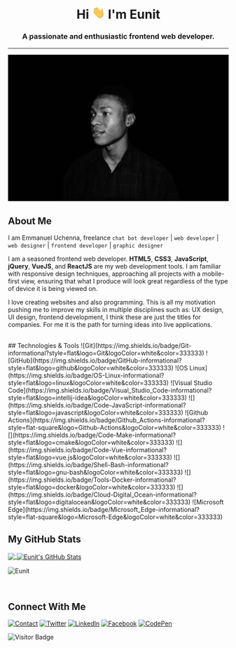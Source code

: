 <h1 align="center">Hi <img src="https://raw.githubusercontent.com/Eunit99/eunit99/master/img/wave.gif" width="30px"> I'm Eunit</h1>
<h3 align="center">A passionate and enthusiastic frontend web developer.</h3>
<hr />
<img src="https://raw.githubusercontent.com/Eunit99/eunit99/master/img/eunit99.jpg" alt="Eunit99 on Github">
<br />

## About Me

I am Emmanuel Uchenna, freelance ``chat bot developer`` | ``web developer`` | ``web designer`` | ``frontend developer``
| ``graphic designer``

I am a seasoned frontend web developer. **HTML5**, **CSS3**, **JavaScript**, **jQuery**, **VueJS**, and **ReactJS** are
my web development tools. I am familiar with responsive design techniques, approaching all projects with a mobile-first
view, ensuring that what I produce will look great regardless of the type of device it is being viewed on.

I love creating websites and also programming. This is all my motivation pushing me to improve my skills in multiple
disciplines such as: UX design, UI design, frontend development, I think these are just the titles for companies. For me
it is the path for turning ideas into live applications.

<br />
##  Technologies & Tools
![Git](https://img.shields.io/badge/Git-informational?style=flat&logo=Git&logoColor=white&color=333333)
![GitHub](https://img.shields.io/badge/GitHub-informational?style=flat&logo=github&logoColor=white&color=333333)
![OS Linux](https://img.shields.io/badge/OS-Linux-informational?style=flat&logo=linux&logoColor=white&color=333333)
![Visual Studio Code](https://img.shields.io/badge/Visual_Studio_Code-informational?style=flat&logo=intellij-idea&logoColor=white&color=333333)
![](https://img.shields.io/badge/Code-JavaScript-informational?style=flat&logo=javascript&logoColor=white&color=333333)
![Github
Actions](https://img.shields.io/badge/Github_Actions-informational?style=flat-square&logo=Github-Actions&logoColor=white&color=333333)
![](https://img.shields.io/badge/Code-Make-informational?style=flat&logo=cmake&logoColor=white&color=333333)
![](https://img.shields.io/badge/Code-Vue-informational?style=flat&logo=vue.js&logoColor=white&color=333333)
![](https://img.shields.io/badge/Shell-Bash-informational?style=flat&logo=gnu-bash&logoColor=white&color=333333)
![](https://img.shields.io/badge/Tools-Docker-informational?style=flat&logo=docker&logoColor=white&color=333333)
![](https://img.shields.io/badge/Cloud-Digital_Ocean-informational?style=flat&logo=digitalocean&logoColor=white&color=333333)
![Microsoft
Edge](https://img.shields.io/badge/Microsoft_Edge-informational?style=flat-square&logo=Microsoft-Edge&logoColor=white&color=333333)
<br />

## My GitHub Stats
<a href="https://github.com/eunit99/eunit99">
  <img align="center" src="https://github-readme-stats.vercel.app/api/top-langs/?username=eunit99&hide=java,html,tex&title_color=ffffff&text_color=c9cacc&icon_color=cccccc&bg_color=1d1f21&langs_count=3" />
</a>
<a href="https://github.com/eunit99/eunit99">
  <img align="center" src="https://github-readme-stats.vercel.app/api?username=eunit99&show_icons=true&line_height=27&count_private=true&title_color=ffffff&text_color=c9cacc&icon_color=cccccc&bg_color=white" alt="Eunit's GitHub Stats" />
</a>
<p><img align="center" src="https://github-readme-streak-stats.herokuapp.com/?user=mo-renike&theme=dark" alt="Eunit" /></p>

<br />

## Connect With Me
[![Contact](https://img.shields.io/badge/eunitwap@gmail.com-0075c8?style=flat-square&logo=gmail&logoColor=white)](mailto:eunitwap@gmail.com)
[![Twitter](https://img.shields.io/badge/@eunit99-1DA1F2?style=flat-square&logo=twitter&logoColor=white)](https://twitter.com/eunit99)
[![LinkedIn](https://img.shields.io/badge/Emmanuel_Uchenna-0077b5?style=flat-square&logo=Linkedin&logoColor=white)](https://www.linkedin.com/in/eunit99)
[![Facebook](https://img.shields.io/badge/Eunit99-0077b5?style=flat-square&logo=Facebook&logoColor=white)](https://www.facebook.com/eunit99)
[![CodePen](https://img.shields.io/badge/Emmanuel_Uchenna-1e1f26?style=flat-square&logo=codepen&logoColor=white)](https://codepen.io/eunit99)
<!-- [![Stack Overflow](https://img.shields.io/badge/Emmanuel_Uchenna-393939?style=flat-square&logo=stack-overflow&logoColor=white)](https://stackoverflow.com/users/6793883/eunit) -->
<!-- [![Dev](https://img.shields.io/badge/@eunit99?style=flat-square&logo=dev.to&logoColor=white)](https://dev.to/eunit99) -->
<!-- [![Medium](https://img.shields.io/badge/@eunit99?style=flat-square&logo=medium&logoColor=white)](https://medium.com/@eunit99) -->
<!--  -->
<!-- <a href="https://stackexchange.com/users/922425/eunit99"><img src="https://stackexchange.com/users/flair/922425/eunit99.png?theme=dark" width="208" height="58" alt="profile for Emmanuel Uchenna on Stack Exchange, a network of free, community-driven Q&amp;A sites" title="profile for Emmanuel Uchenna on Stack Exchange, a network of free, community-driven Q&amp;A sites"></a> -->

![Visitor Badge](https://visitor-badge.glitch.me/badge?page_id=eunit99)

